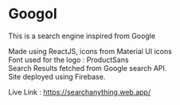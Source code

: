 # Googol 
This is a search engine inspired from Google

Made using ReactJS, icons from Material UI icons \
Font used for the logo : ProductSans \
Search Results fetched from Google search API. \
Site deployed using Firebase. 

Live Link : https://searchanything.web.app/



